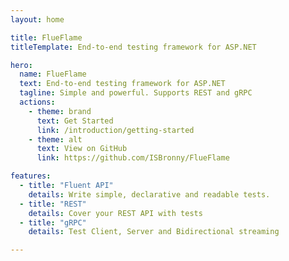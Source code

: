 ```yaml
---
layout: home

title: FlueFlame
titleTemplate: End-to-end testing framework for ASP.NET

hero:
  name: FlueFlame
  text: End-to-end testing framework for ASP.NET
  tagline: Simple and powerful. Supports REST and gRPC
  actions:
    - theme: brand
      text: Get Started
      link: /introduction/getting-started
    - theme: alt
      text: View on GitHub
      link: https://github.com/ISBronny/FlueFlame

features:
  - title: "Fluent API"
    details: Write simple, declarative and readable tests.
  - title: "REST"
    details: Сover your REST API with tests
  - title: "gRPC"
    details: Test Client, Server and Bidirectional streaming

---
```

